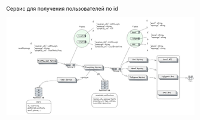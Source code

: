Сервис для получения пользователей по id

![Screnshot](https://github.com/SEProjectT/user-service/blob/main/image.png)
